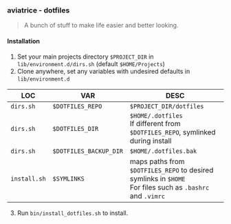 ### aviatrice - dotfiles
>A bunch of stuff to make life easier and better looking.

#### Installation
<ol>
    <li>Set your main projects directory <code>$PROJECT_DIR</code> in <code>lib/environment.d/dirs.sh</code> (default <code>$HOME/Projects</code>)</li>
    <li>Clone anywhere, set any variables with undesired defaults in <code>lib/environment.d</code></li>
</ol>

| LOC          | VAR                    | DESC                                                                                                        |
|--------------|------------------------|-------------------------------------------------------------------------------------------------------------|
| `dirs.sh`    | `$DOTFILES_REPO`       | `$PROJECT_DIR/dotfiles`                                                                                     |
| `dirs.sh`    | `$DOTFILES_DIR`        | `$HOME/.dotfiles`<br>If different from `$DOTFILES_REPO`, symlinked during install                           |
| `dirs.sh`    | `$DOTFILES_BACKUP_DIR` | `$HOME/.dotfiles.bak`                                                                                       |
| `install.sh` | `$SYMLINKS`            | maps paths from `$DOTFILES_REPO` to desired symlinks in `$HOME`<br>For files such as `.bashrc` and `.vimrc` |

<ol start=3>
    <li>Run <code>bin/install_dotfiles.sh</code> to install.</li>
</ol>
